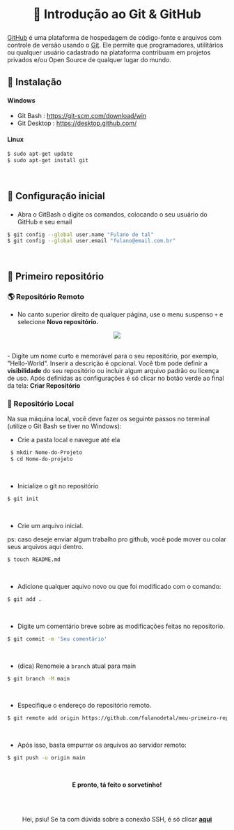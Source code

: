 # <p align = "center"> 📗 Introdução ao Git & GitHub</p>

[GitHub](https://github.com/) é uma plataforma de hospedagem de código-fonte e arquivos com controle de versão usando o [Git](https://git-scm.com/docs/git/pt_BR). Ele permite que programadores, utilitários ou qualquer usuário cadastrado na plataforma contribuam em projetos privados e/ou Open Source de qualquer lugar do mundo.




## <p align = "left"> 🔻 Instalação </p>

#### <p align = "left"> Windows </p>

- Git Bash : https://git-scm.com/download/win
- Git Desktop : https://desktop.github.com/

#### <p align = "left"> Linux </p>

```bash
$ sudo apt-get update
$ sudo apt-get install git
```
<br/>

## <p align = "left"> 🔻 Configuração inicial </p>

- Abra o GitBash o digite os comandos, colocando o seu usuário do GitHub e seu email

```bash
$ git config --global user.name "Fulano de tal"
$ git config --global user.email "fulano@email.com.br"
```
<br/>

## <p align = "left"> 🔻 Primeiro repositório </p>

### 🌎 Repositório Remoto 
- No canto superior direito de qualquer página, use o menu suspenso  `+`  e selecione <strong>Novo repositório.</strong>

<p align="center"><img src="https://user-images.githubusercontent.com/72531277/134835276-75b8ef7f-99ee-4d15-bd79-fd18ba6f484e.png" /> </p>

<br/>
- Digite um nome curto e memorável para o seu repositório, por exemplo, "Hello-World". Inserir a descrição é opcional. Você tbm pode definir a <strong>visibilidade</strong> do seu repositório ou incluir algum arquivo padrão ou licença de uso. Após definidas as configurações é só clicar no botão verde ao final da tela: <strong> Criar Repositório</strong>

### 📍 Repositório Local

Na sua máquina local, você deve fazer os seguinte passos no terminal (utilize o Git Bash se tiver no Windows):

- Crie a pasta local e navegue até ela

```bash
 $ mkdir Nome-do-Projeto
 $ cd Nome-do-projeto
 ```
 <br/>

- Inicialize o git no repositório

 ```bash
 $ git init 
 ```
<br/>

- Crie um arquivo inicial.

ps: caso deseje enviar algum trabalho pro github, você pode mover ou colar seus arquivos aqui dentro.

 ```bash
 $ touch README.md
 ```
 <br/>

- Adicione qualquer aquivo novo ou que foi modificado com o comando: 
 ```bash
 $ git add .
 ```
 <br/>


- Digite um comentário breve sobre as modificações feitas no repositorio.
 ```bash
 $ git commit -m 'Seu comentário'
 ```
 <br/>

 
- (dica) Renomeie a `branch` atual para main 
 ```bash
 $ git branch -M main
 ```
 <br/>


- Especifique o endereço do repositório remoto.
 ```bash
 $ git remote add origin https://github.com/fulanodetal/meu-primeiro-repositorio.git
 ```
 <br/>

 - Após isso, basta empurrar os arquivos ao servidor remoto:

 ```bash
 $ git push -u origin main
 ```
 <br/>
 
 <p align ="center"> <strong>E pronto, tá feito o sorvetinho!
</a></strong></p>

 <br/>
 <br/>

<p align ="center"> Hei, psiu! Se ta com dúvida sobre a conexão SSH, é só clicar <strong><a href="https://github.com/luanalessa/tutorial-git/blob/main/CONEXAO-SSH.md">aqui</a></strong></p>
